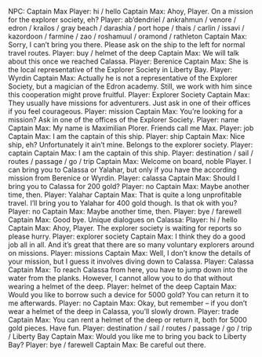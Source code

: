 NPC: Captain Max
Player: hi / hello
Captain Max: Ahoy, Player. On a mission for the explorer society, eh?
Player: ab’dendriel / ankrahmun / venore / edron / krailos / gray beach / darashia / port hope / thais / carlin / issavi / kazordoon / farmine / zao / roshamuul / oramond / rathleton
Captain Max: Sorry, I can’t bring you there. Please ask on the ship to the left for normal travel routes.
Player: buy / helmet of the deep
Captain Max: We will talk about this once we reached Calassa.
Player: Berenice
Captain Max: She is the local representative of the Explorer Society in Liberty Bay.
Player: Wyrdin
Captain Max: Actually he is not a representative of the Explorer Society, but a magician of the Edron academy. Still, we work with him since this cooperation might prove fruitful.
Player: Explorer Society
Captain Max: They usually have missions for adventurers. Just ask in one of their offices if you feel courageous.
Player: mission
Captain Max: You’re looking for a mission? Ask in one of the offices of the Explorer Society.
Player: name
Captain Max: My name is Maximilian Plorer. Friends call me Max.
Player: job
Captain Max: I am the captain of this ship.
Player: ship
Captain Max: Nice ship, eh? Unfortunately it ain’t mine. Belongs to the explorer society.
Player: captain
Captain Max: I am the captain of this ship.
Player: destination / sail / routes / passage / go / trip
Captain Max: Welcome on board, noble Player. I can bring you to Calassa or Yalahar, but only if you have the according mission from Berenice or Wyrdin.
Player: calassa
Captain Max: Should I bring you to Calassa for 200 gold?
Player: no
Captain Max: Maybe another time, then.
Player: Yalahar
Captain Max: That is quite a long unprofitable travel. I’ll bring you to Yalahar for 400 gold though. Is that ok with you?
Player: no
Captain Max: Maybe another time, then.
Player: bye / farewell
Captain Max: Good bye.
Unique dialogues on Calassa:
Player: hi / hello
Captain Max: Ahoy, Player. The explorer society is waiting for reports so please hurry.
Player: explorer society
Captain Max: I think they do a good job all in all. And it’s great that there are so many voluntary explorers around on missions.
Player: missions
Captain Max: Well, I don’t know the details of your mission, but I guess it involves diving down to Calassa.
Player: Calassa
Captain Max: To reach Calassa from here, you have to jump down into the water from the planks. However, I cannot allow you to do that without wearing a helmet of the deep.
Player: helmet of the deep
Captain Max: Would you like to borrow such a device for 5000 gold? You can return it to me afterwards.
Player: no
Captain Max: Okay, but remember – if you don’t wear a helmet of the deep in Calassa, you’ll slowly drown.
Player: trade
Captain Max: You can rent a helmet of the deep or return it, both for 5000 gold pieces. Have fun.
Player: destination / sail / routes / passage / go / trip / Liberty Bay
Captain Max: Would you like me to bring you back to Liberty Bay?
Player: bye / farewell
Captain Max: Be careful out there.